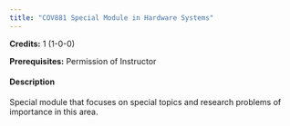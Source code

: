 ```yaml
---
title: "COV881 Special Module in Hardware Systems"
---
```

**Credits:** 1 (1-0-0)

**Prerequisites:** Permission of Instructor

#### Description
Special module that focuses on special topics and research problems of importance in this area.